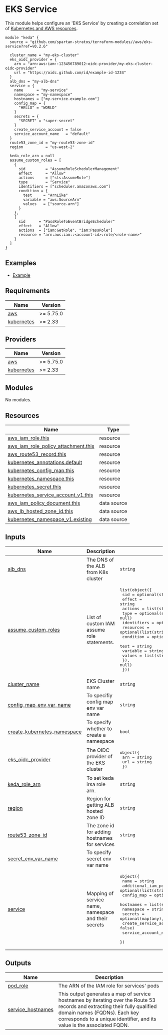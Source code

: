 # EKS Service

This module helps configure an 'EKS Service' by creating a correlation set
of  [Kubernetes and AWS resources](#resources).

```hcl
module "keda" {
  source = "github.com/spartan-stratos/terraform-modules//aws/eks-service?ref=v0.2.6"

  cluster_name = "my-eks-cluster"
  eks_oidc_provider = {
    arn = "arn:aws:iam::123456789012:oidc-provider/my-eks-cluster-oidc-provider"
    url = "https://oidc.github.com/id/example-id-1234"
  }
  alb_dns = "my-alb-dns"
  service = {
    name      = "my-service"
    namespace = "my-namespace"
    hostnames = ["my-service.example.com"]
    config_map = {
      "HELLO" = "WORLD"
    }
    secrets = {
      "SECRET" = "super-secret"
    }
    create_service_account = false
    service_account_name   = "default"
  }
  route53_zone_id = "my-route53-zone-id"
  region          = "us-west-2"

  keda_role_arn = null
  assume_custom_roles = [
    {
      sid         = "AssumeRoleSchedulerManagement"
      effect      = "Allow"
      actions     = ["sts:AssumeRole"]
      type        = "Service"
      identifiers = ["scheduler.amazonaws.com"]
      condition = {
        test     = "ArnLike"
        variable = "aws:SourceArn"
        values   = ["source-arn"]
      }
    },
    {
      sid      = "PassRoleToEventBridgeScheduler"
      effect   = "Allow"
      actions  = ["iam:GetRole", "iam:PassRole"]
      resource = "arn:aws:iam::<account-id>:role/<role-name>"
    }
  ]
}
```

## Examples

- [Example](./examples/complete/)

<!-- BEGIN_TF_DOCS -->

## Requirements

| Name                                                                         | Version   |
|------------------------------------------------------------------------------|-----------|
| <a name="requirement_aws"></a> [aws](#requirement\_aws)                      | >= 5.75.0 |
| <a name="requirement_kubernetes"></a> [kubernetes](#requirement\_kubernetes) | >= 2.33   |

## Providers

| Name                                                                   | Version   |
|------------------------------------------------------------------------|-----------|
| <a name="provider_aws"></a> [aws](#provider\_aws)                      | >= 5.75.0 |
| <a name="provider_kubernetes"></a> [kubernetes](#provider\_kubernetes) | >= 2.33   |

## Modules

No modules.

## Resources

| Name                                                                                                                                          | Type        |
|-----------------------------------------------------------------------------------------------------------------------------------------------|-------------|
| [aws_iam_role.this](https://registry.terraform.io/providers/hashicorp/aws/latest/docs/resources/iam_role)                                     | resource    |
| [aws_iam_role_policy_attachment.this](https://registry.terraform.io/providers/hashicorp/aws/latest/docs/resources/iam_role_policy_attachment) | resource    |
| [aws_route53_record.this](https://registry.terraform.io/providers/hashicorp/aws/latest/docs/resources/route53_record)                         | resource    |
| [kubernetes_annotations.default](https://registry.terraform.io/providers/hashicorp/kubernetes/latest/docs/resources/annotations)              | resource    |
| [kubernetes_config_map.this](https://registry.terraform.io/providers/hashicorp/kubernetes/latest/docs/resources/config_map)                   | resource    |
| [kubernetes_namespace.this](https://registry.terraform.io/providers/hashicorp/kubernetes/latest/docs/resources/namespace)                     | resource    |
| [kubernetes_secret.this](https://registry.terraform.io/providers/hashicorp/kubernetes/latest/docs/resources/secret)                           | resource    |
| [kubernetes_service_account_v1.this](https://registry.terraform.io/providers/hashicorp/kubernetes/latest/docs/resources/service_account_v1)   | resource    |
| [aws_iam_policy_document.this](https://registry.terraform.io/providers/hashicorp/aws/latest/docs/data-sources/iam_policy_document)            | data source |
| [aws_lb_hosted_zone_id.this](https://registry.terraform.io/providers/hashicorp/aws/latest/docs/data-sources/lb_hosted_zone_id)                | data source |
| [kubernetes_namespace_v1.existing](https://registry.terraform.io/providers/hashicorp/kubernetes/latest/docs/data-sources/namespace_v1)        | data source |

## Inputs

| Name                                                                                                                    | Description                                          | Type                                                                                                                                                                                                                                                                                                                                                                                                                                                                                       | Default | Required |
|-------------------------------------------------------------------------------------------------------------------------|------------------------------------------------------|--------------------------------------------------------------------------------------------------------------------------------------------------------------------------------------------------------------------------------------------------------------------------------------------------------------------------------------------------------------------------------------------------------------------------------------------------------------------------------------------|---------|:--------:|
| <a name="input_alb_dns"></a> [alb\_dns](#input\_alb\_dns)                                                               | The DNS of the ALB from K8s cluster                  | `string`                                                                                                                                                                                                                                                                                                                                                                                                                                                                                   | n/a     |   yes    |
| <a name="input_assume_custom_roles"></a> [assume\_custom\_roles](#input\_assume\_custom\_roles)                         | List of custom IAM assume role statements.           | <pre>list(object({<br/>    sid         = optional(string, null)<br/>    effect      = string<br/>    actions     = list(string)<br/>    type        = optional(string, null)<br/>    identifiers = optional(list(string), null)<br/>    resources   = optional(list(string), null)<br/>    condition = optional(object({<br/>      test     = string<br/>      variable = string<br/>      values   = list(string)<br/>    }), null)<br/>  }))</pre>                                       | `[]`    |    no    |
| <a name="input_cluster_name"></a> [cluster\_name](#input\_cluster\_name)                                                | EKS Cluster name                                     | `string`                                                                                                                                                                                                                                                                                                                                                                                                                                                                                   | n/a     |   yes    |
| <a name="input_config_map_env_var_name"></a> [config\_map\_env\_var\_name](#input\_config\_map\_env\_var\_name)         | To specifiy config map env var name                  | `string`                                                                                                                                                                                                                                                                                                                                                                                                                                                                                   | `null`  |    no    |
| <a name="input_create_kubernetes_namespace"></a> [create\_kubernetes\_namespace](#input\_create\_kubernetes\_namespace) | To specify whether to create a namespace             | `bool`                                                                                                                                                                                                                                                                                                                                                                                                                                                                                     | `false` |    no    |
| <a name="input_eks_oidc_provider"></a> [eks\_oidc\_provider](#input\_eks\_oidc\_provider)                               | The OIDC provider of the EKS cluster                 | <pre>object({<br/>    arn = string<br/>    url = string<br/>  })</pre>                                                                                                                                                                                                                                                                                                                                                                                                                     | n/a     |   yes    |
| <a name="input_keda_role_arn"></a> [keda\_role\_arn](#input\_keda\_role\_arn)                                           | To set keda irsa role arn.                           | `string`                                                                                                                                                                                                                                                                                                                                                                                                                                                                                   | `null`  |    no    |
| <a name="input_region"></a> [region](#input\_region)                                                                    | Region for getting ALB hosted zone ID                | `string`                                                                                                                                                                                                                                                                                                                                                                                                                                                                                   | n/a     |   yes    |
| <a name="input_route53_zone_id"></a> [route53\_zone\_id](#input\_route53\_zone\_id)                                     | The zone id for adding hostnames for services        | `string`                                                                                                                                                                                                                                                                                                                                                                                                                                                                                   | n/a     |   yes    |
| <a name="input_secret_env_var_name"></a> [secret\_env\_var\_name](#input\_secret\_env\_var\_name)                       | To specify secret env var name                       | `string`                                                                                                                                                                                                                                                                                                                                                                                                                                                                                   | `null`  |    no    |
| <a name="input_service"></a> [service](#input\_service)                                                                 | Mapping of service name, namespace and their secrets | <pre>object({<br/>    name                       = string<br/>    additional_iam_policy_arns = optional(list(string), [])<br/>    config_map                 = optional(map(any), {})<br/>    hostnames                  = list(string)<br/>    namespace                  = string<br/>    secrets                    = optional(map(any), {})<br/>    create_service_account     = optional(bool, false)<br/>    service_account_name       = optional(string, "default")<br/>  })</pre> | n/a     |   yes    |

## Outputs

| Name                                                                                      | Description                                                                                                                                                                                                                           |
|-------------------------------------------------------------------------------------------|---------------------------------------------------------------------------------------------------------------------------------------------------------------------------------------------------------------------------------------|
| <a name="output_pod_role"></a> [pod\_role](#output\_pod\_role)                            | The ARN of the IAM role for services' pods                                                                                                                                                                                            |
| <a name="output_service_hostnames"></a> [service\_hostnames](#output\_service\_hostnames) | This output generates a map of service hostnames by iterating over the Route 53 records and extracting their fully qualified domain names (FQDNs). Each key corresponds to a unique identifier, and its value is the associated FQDN. |

<!-- END_TF_DOCS -->
